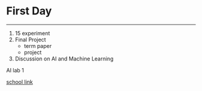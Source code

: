 # First Day
---
1. 15 experiment   
2. Final Project
	- term paper
	- project
3. Discussion on AI and Machine Learning

AI lab 1

[school link](https://www.ics.uci.edu/~dechter/courses/ics-275a/fall-99/slides/node280.html)
